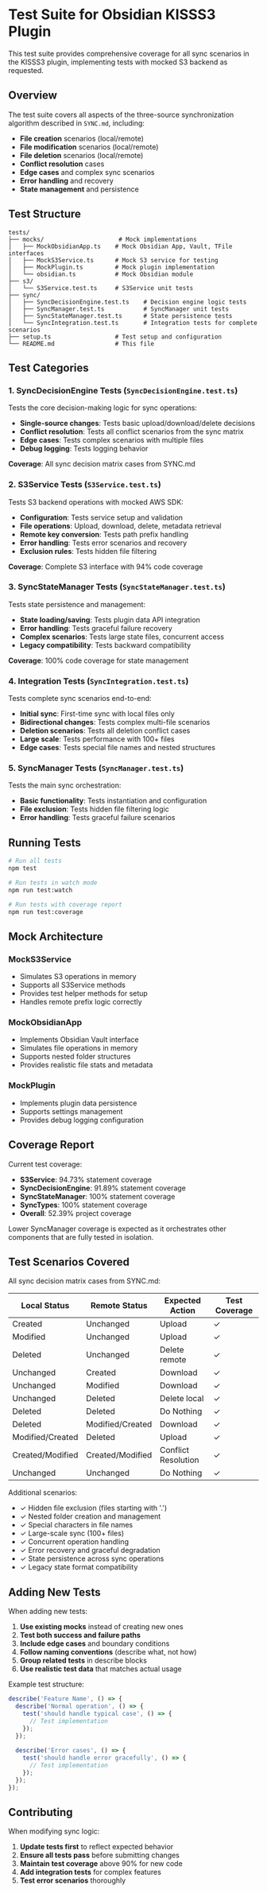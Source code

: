 # Test Suite for Obsidian KISSS3 Plugin

This test suite provides comprehensive coverage for all sync scenarios in the KISSS3 plugin, implementing tests with mocked S3 backend as requested.

## Overview

The test suite covers all aspects of the three-source synchronization algorithm described in `SYNC.md`, including:

- **File creation** scenarios (local/remote)
- **File modification** scenarios (local/remote)  
- **File deletion** scenarios (local/remote)
- **Conflict resolution** cases
- **Edge cases** and complex sync scenarios
- **Error handling** and recovery
- **State management** and persistence

## Test Structure

```
tests/
├── mocks/                     # Mock implementations
│   ├── MockObsidianApp.ts    # Mock Obsidian App, Vault, TFile interfaces
│   ├── MockS3Service.ts      # Mock S3 service for testing
│   ├── MockPlugin.ts         # Mock plugin implementation
│   └── obsidian.ts           # Mock Obsidian module
├── s3/
│   └── S3Service.test.ts     # S3Service unit tests
├── sync/
│   ├── SyncDecisionEngine.test.ts    # Decision engine logic tests
│   ├── SyncManager.test.ts           # SyncManager unit tests
│   ├── SyncStateManager.test.ts      # State persistence tests
│   └── SyncIntegration.test.ts       # Integration tests for complete scenarios
├── setup.ts                  # Test setup and configuration
└── README.md                 # This file
```

## Test Categories

### 1. SyncDecisionEngine Tests (`SyncDecisionEngine.test.ts`)
Tests the core decision-making logic for sync operations:

- **Single-source changes**: Tests basic upload/download/delete decisions
- **Conflict resolution**: Tests all conflict scenarios from the sync matrix
- **Edge cases**: Tests complex scenarios with multiple files
- **Debug logging**: Tests logging behavior

**Coverage**: All sync decision matrix cases from SYNC.md

### 2. S3Service Tests (`S3Service.test.ts`)
Tests S3 backend operations with mocked AWS SDK:

- **Configuration**: Tests service setup and validation
- **File operations**: Upload, download, delete, metadata retrieval  
- **Remote key conversion**: Tests path prefix handling
- **Error handling**: Tests error scenarios and recovery
- **Exclusion rules**: Tests hidden file filtering

**Coverage**: Complete S3 interface with 94% code coverage

### 3. SyncStateManager Tests (`SyncStateManager.test.ts`)
Tests state persistence and management:

- **State loading/saving**: Tests plugin data API integration
- **Error handling**: Tests graceful failure recovery
- **Complex scenarios**: Tests large state files, concurrent access
- **Legacy compatibility**: Tests backward compatibility

**Coverage**: 100% code coverage for state management

### 4. Integration Tests (`SyncIntegration.test.ts`)
Tests complete sync scenarios end-to-end:

- **Initial sync**: First-time sync with local files only
- **Bidirectional changes**: Tests complex multi-file scenarios
- **Deletion scenarios**: Tests all deletion conflict cases
- **Large scale**: Tests performance with 100+ files
- **Edge cases**: Tests special file names and nested structures

### 5. SyncManager Tests (`SyncManager.test.ts`)
Tests the main sync orchestration:

- **Basic functionality**: Tests instantiation and configuration
- **File exclusion**: Tests hidden file filtering logic
- **Error handling**: Tests graceful failure scenarios

## Running Tests

```bash
# Run all tests
npm test

# Run tests in watch mode
npm run test:watch

# Run tests with coverage report
npm run test:coverage
```

## Mock Architecture

### MockS3Service
- Simulates S3 operations in memory
- Supports all S3Service methods
- Provides test helper methods for setup
- Handles remote prefix logic correctly

### MockObsidianApp
- Implements Obsidian Vault interface
- Simulates file operations in memory
- Supports nested folder structures
- Provides realistic file stats and metadata

### MockPlugin
- Implements plugin data persistence
- Supports settings management
- Provides debug logging configuration

## Coverage Report

Current test coverage:
- **S3Service**: 94.73% statement coverage
- **SyncDecisionEngine**: 91.89% statement coverage  
- **SyncStateManager**: 100% statement coverage
- **SyncTypes**: 100% statement coverage
- **Overall**: 52.39% project coverage

Lower SyncManager coverage is expected as it orchestrates other components that are fully tested in isolation.

## Test Scenarios Covered

All sync decision matrix cases from SYNC.md:

| Local Status      | Remote Status     | Expected Action      | Test Coverage |
|-------------------|-------------------|---------------------|---------------|
| Created           | Unchanged         | Upload              | ✓ |
| Modified          | Unchanged         | Upload              | ✓ |
| Deleted           | Unchanged         | Delete remote       | ✓ |
| Unchanged         | Created           | Download            | ✓ |
| Unchanged         | Modified          | Download            | ✓ |
| Unchanged         | Deleted           | Delete local        | ✓ |
| Deleted           | Deleted           | Do Nothing          | ✓ |
| Deleted           | Modified/Created  | Download            | ✓ |
| Modified/Created  | Deleted           | Upload              | ✓ |
| Created/Modified  | Created/Modified  | Conflict Resolution | ✓ |
| Unchanged         | Unchanged         | Do Nothing          | ✓ |

Additional scenarios:
- ✓ Hidden file exclusion (files starting with '.')
- ✓ Nested folder creation and management
- ✓ Special characters in file names
- ✓ Large-scale sync (100+ files)
- ✓ Concurrent operation handling
- ✓ Error recovery and graceful degradation
- ✓ State persistence across sync operations
- ✓ Legacy state format compatibility

## Adding New Tests

When adding new tests:

1. **Use existing mocks** instead of creating new ones
2. **Test both success and failure paths**
3. **Include edge cases** and boundary conditions
4. **Follow naming conventions** (describe what, not how)
5. **Group related tests** in describe blocks
6. **Use realistic test data** that matches actual usage

Example test structure:
```typescript
describe('Feature Name', () => {
  describe('Normal operation', () => {
    test('should handle typical case', () => {
      // Test implementation
    });
  });
  
  describe('Error cases', () => {
    test('should handle error gracefully', () => {
      // Test implementation  
    });
  });
});
```

## Contributing

When modifying sync logic:
1. **Update tests first** to reflect expected behavior
2. **Ensure all tests pass** before submitting changes
3. **Maintain test coverage** above 90% for new code
4. **Add integration tests** for complex features
5. **Test error scenarios** thoroughly